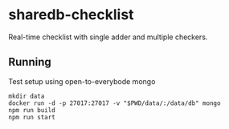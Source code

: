 # sharedb-checklist

Real-time checklist with single adder and multiple checkers.

## Running

Test setup using open-to-everybode mongo

    mkdir data
	docker run -d -p 27017:27017 -v "$PWD/data/:/data/db" mongo
	npm run build
	npm run start
